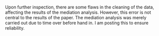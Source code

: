 Upon further inspection, there are some flaws in the cleaning of the data, affecting the results of the mediation analysis. However, this error is not central to the results of the paper. The mediation analysis was merely carried out due to time over before hand in.
I am posting this to ensure reliability.
